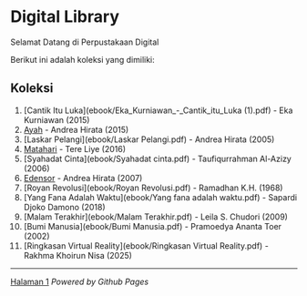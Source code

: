 # Digital Library

Selamat Datang di Perpustakaan Digital

Berikut ini adalah koleksi yang dimiliki:
## Koleksi

1. [Cantik Itu Luka](ebook/Eka_Kurniawan_-_Cantik_itu_Luka (1).pdf) - Eka Kurniawan (2015)
2. [Ayah](ebook/Ayah.pdf) - Andrea Hirata (2015)
3. [Laskar Pelangi](ebook/Laskar Pelangi.pdf) - Andrea Hirata (2005)
4. [Matahari](ebook/Matahari.pdf) - Tere Liye (2016)
5. [Syahadat Cinta](ebook/Syahadat cinta.pdf) - Taufiqurrahman Al-Azizy (2006)
6. [Edensor](ebook/Edensor.pdf) - Andrea Hirata (2007)
7. [Royan Revolusi](ebook/Royan Revolusi.pdf) - Ramadhan K.H. (1968)
8. [Yang Fana Adalah Waktu](ebook/Yang fana adalah waktu.pdf) - Sapardi Djoko Damono (2018)
9. [Malam Terakhir](ebook/Malam Terakhir.pdf) -  Leila S. Chudori (2009)
10. [Bumi Manusia](ebook/Bumi Manusia.pdf) - Pramoedya Ananta Toer (2002)
11. [Ringkasan Virtual Reality](ebook/Ringkasan Virtual Reality.pdf) - Rakhma Khoirun Nisa (2025)

---
[Halaman 1](webti.halaman1.html)
*Powered by Github Pages*
